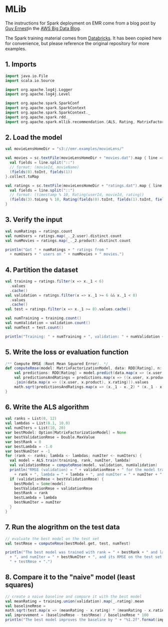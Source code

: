 # MLib

The instructions for Spark deployment on EMR come from a blog post by [Guy Ernest](https://www.linkedin.com/in/guyernest)in the [AWS Big Data Blog](https://aws.amazon.com/blogs/big-data/building-a-recommendation-engine-with-spark-ml-on-amazon-emr-using-zeppelin/).

The Spark training material comes from [Databricks](https://github.com/databricks/spark-training/). It has been copied here for convenience, but please reference the original repository for more examples.

## 1. Imports

```scala
import java.io.File
import scala.io.Source

import org.apache.log4j.Logger
import org.apache.log4j.Level

import org.apache.spark.SparkConf
import org.apache.spark.SparkContext
import org.apache.spark.SparkContext._
import org.apache.spark.rdd._
import org.apache.spark.mllib.recommendation.{ALS, Rating, MatrixFactorizationModel}
```

## 2. Load the model

```scala
val movieLensHomeDir = "s3://emr.examples/movieLens/"

val movies = sc.textFile(movieLensHomeDir + "movies.dat").map { line =>
  val fields = line.split("::")
  // format: (movieId, movieName)
  (fields(0).toInt, fields(1))
}.collect.toMap

val ratings = sc.textFile(movieLensHomeDir + "ratings.dat").map { line =>
  val fields = line.split("::")
  // format: (timestamp % 10, Rating(userId, movieId, rating))
  (fields(3).toLong % 10, Rating(fields(0).toInt, fields(1).toInt, fields(2).toDouble))
}
```

## 3. Verify the input
```scala
val numRatings = ratings.count
val numUsers = ratings.map(_._2.user).distinct.count
val numMovies = ratings.map(_._2.product).distinct.count

println("Got " + numRatings + " ratings from "
  + numUsers + " users on " + numMovies + " movies.")
  ```

## 4. Partition the dataset
```scala
val training = ratings.filter(x => x._1 < 6)
  .values
  .cache()
val validation = ratings.filter(x => x._1 >= 6 && x._1 < 8)
  .values
  .cache()
val test = ratings.filter(x => x._1 >= 8).values.cache()

val numTraining = training.count()
val numValidation = validation.count()
val numTest = test.count()

println("Training: " + numTraining + ", validation: " + numValidation + ", test: " + numTest)
```

## 5. Write the loss or evaluation function

```scala
/** Compute RMSE (Root Mean Squared Error). */
def computeRmse(model: MatrixFactorizationModel, data: RDD[Rating], n: Long): Double = {
    val predictions: RDD[Rating] = model.predict(data.map(x => (x.user, x.product)))
    val predictionsAndRatings = predictions.map(x => ((x.user, x.product), x.rating))
    .join(data.map(x => ((x.user, x.product), x.rating))).values
    math.sqrt(predictionsAndRatings.map(x => (x._1 - x._2) * (x._1 - x._2)).reduce(_ + _) / n)
}
```

## 6. Write the ALS algorithm
```scala
val ranks = List(8, 12)
val lambdas = List(0.1, 10.0)
val numIters = List(10, 20)
var bestModel: Option[MatrixFactorizationModel] = None
var bestValidationRmse = Double.MaxValue
var bestRank = 0
var bestLambda = -1.0
var bestNumIter = -1
for (rank <- ranks; lambda <- lambdas; numIter <- numIters) {
  val model = ALS.train(training, rank, numIter, lambda)
  val validationRmse = computeRmse(model, validation, numValidation)
  println("RMSE (validation) = " + validationRmse + " for the model trained with rank = " 
    + rank + ", lambda = " + lambda + ", and numIter = " + numIter + ".")
  if (validationRmse < bestValidationRmse) {
    bestModel = Some(model)
    bestValidationRmse = validationRmse
    bestRank = rank
    bestLambda = lambda
    bestNumIter = numIter
  }
}
```

## 7. Run the alogrithm on the test data

```scala
// evaluate the best model on the test set
val testRmse = computeRmse(bestModel.get, test, numTest)

println("The best model was trained with rank = " + bestRank + " and lambda = " + bestLambda
  + ", and numIter = " + bestNumIter + ", and its RMSE on the test set is
  " + testRmse + ".")
  ```

  ## 8. Compare it to the "naive" model (least squares)

  ```scala
  // create a naive baseline and compare it with the best model
val meanRating = training.union(validation).map(_.rating).mean
val baselineRmse = 
  math.sqrt(test.map(x => (meanRating - x.rating) * (meanRating - x.rating)).mean)
val improvement = (baselineRmse - testRmse) / baselineRmse * 100
println("The best model improves the baseline by " + "%1.2f".format(improvement) + "%.")
```